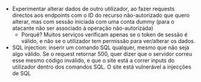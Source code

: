 - Experimentar alterar dados de outro utilizador, ao fazer requests directos aos endpoints com o ID do recurso não-autorizado que quero alterar, mas com sessão iniciada com uma conta dummy (para o atacante não ser associado à operação não-autorizada)
  - Porquê? Muitos serviços verificam apenas se o token de sessão é válido, e não se o utilizador tem permissão para ver/alterar os dados.
- SQL injection: inserir um comando SQL qualquer, mesmo que não seja algo válido. Se o request retornar 500, quer dizer que o servidor correu esse mesmo código inválido, e que o site está a correr inputs do utilizador dentro dos comandos SQL. O site está vulnerável a injecções de SQL
 